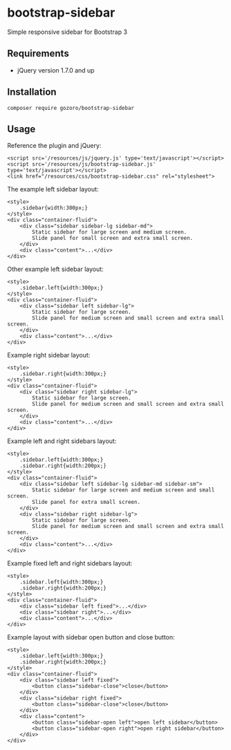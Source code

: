 # bootstrap-sidebar
Simple responsive sidebar for Bootstrap 3


Requirements
------------

+ jQuery version 1.7.0 and up


Installation
------------

```
composer require gozoro/bootstrap-sidebar
```

Usage
-----

Reference the plugin and jQuery:

	<script src='/resources/js/jquery.js' type='text/javascript'></script>
	<script src='/resources/js/bootstrap-sidebar.js' type='text/javascript'></script>
	<link href="/resources/css/bootstrap-sidebar.css" rel="stylesheet">


The example left sidebar layout:

	<style>
		.sidebar{width:300px;}
	</style>
	<div class="container-fluid">
		<div class="sidebar sidebar-lg sidebar-md">
			Static sidebar for large screen and medium screen.
			Slide panel for small screen and extra small screen.
		</div>
		<div class="content">...</div>
	</div>


Other example left sidebar layout:

	<style>
		.sidebar.left{width:300px;}
	</style>
	<div class="container-fluid">
		<div class="sidebar left sidebar-lg">
			Static sidebar for large screen.
			Slide panel for medium screen and small screen and extra small screen.
		</div>
		<div class="content">...</div>
	</div>


Example right sidebar layout:

	<style>
		.sidebar.right{width:300px;}
	</style>
	<div class="container-fluid">
		<div class="sidebar right sidebar-lg">
			Static sidebar for large screen.
			Slide panel for medium screen and small screen and extra small screen.
		</div>
		<div class="content">...</div>
	</div>


Example left and right sidebars layout:

	<style>
		.sidebar.left{width:300px;}
		.sidebar.right{width:200px;}
	</style>
	<div class="container-fluid">
		<div class="sidebar left sidebar-lg sidebar-md sidebar-sm">
			Static sidebar for large screen and medium screen and small screen.
			Slide panel for extra small screen.
		</div>
		<div class="sidebar right sidebar-lg">
			Static sidebar for large screen.
			Slide panel for medium screen and small screen and extra small screen.
		</div>
		<div class="content">...</div>
	</div>


Example fixed left and right sidebars layout:

	<style>
		.sidebar.left{width:300px;}
		.sidebar.right{width:200px;}
	</style>
	<div class="container-fluid">
		<div class="sidebar left fixed">...</div>
		<div class="sidebar right">...</div>
		<div class="content">...</div>
	</div>


Example layout with sidebar open button and close button:

	<style>
		.sidebar.left{width:300px;}
		.sidebar.right{width:200px;}
	</style>
	<div class="container-fluid">
		<div class="sidebar left fixed">
			<button class="sidebar-close">close</button>
		</div>
		<div class="sidebar right fixed">
			<button class="sidebar-close">close</button>
		</div>
		<div class="content">
			<button class="sidebar-open left">open left sidebar</button>
			<button class="sidebar-open right">open right sidebar</button>
		</div>
	</div>

